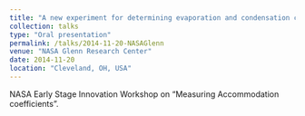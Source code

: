 ```yaml
---
title: "A new experiment for determining evaporation and condensation coefficients of cryogenic propellants"
collection: talks
type: "Oral presentation"
permalink: /talks/2014-11-20-NASAGlenn
venue: "NASA Glenn Research Center"
date: 2014-11-20
location: "Cleveland, OH, USA"
---
```


NASA Early Stage Innovation Workshop on “Measuring Accommodation coefficients”.
